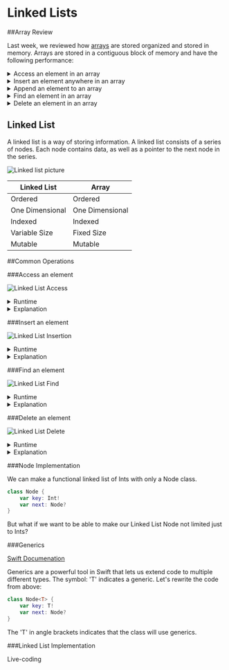 # Linked Lists

##Array Review

Last week, we reviewed how [arrays](/link) are stored organized and stored in memory.  Arrays are stored in a contiguous block of memory and have the following performance:

<details>
	<summary>Access an element in an array</summary>
	O(1)
</details>

<details>
	<summary>Insert an element anywhere in an array</summary>
	O(n)
</details>

<details>
	<summary>Append an element to an array</summary>
	O(1)
</details>

<details>
	<summary>Find an element in an array</summary>
	O(n)
</details>

<details>
	<summary>Delete an element in an array</summary>
	O(n)
</details>


## Linked List

A linked list is a way of storing information.  A linked list consists of a series of nodes.  Each node contains data, as well as a pointer to the next node in the series.

![Linked list picture](https://upload.wikimedia.org/wikipedia/commons/6/6d/Singly-linked-list.svg)

|Linked List| Array |
|---|---|
|Ordered|Ordered|
|One Dimensional|One Dimensional|
|Indexed|Indexed|
|Variable Size|Fixed Size|
|Mutable|Mutable|

##Common Operations

###Access an element

![Linked List Access](https://upload.wikimedia.org/wikipedia/commons/6/6d/Singly-linked-list.svg)

<details>
	<summary>Runtime</summary>
	O(n)
</details>

<details>
	<summary>Explanation</summary>
	In order to access the node at index 4, we need to 	visit every node before it.
</details>	

###Insert an element

![Linked List Insertion](https://upload.wikimedia.org/wikipedia/commons/thumb/4/4b/CPT-LinkedLists-addingnode.svg/474px-CPT-LinkedLists-addingnode.svg.png)


<details>
	<summary>Runtime</summary>
	O(1)
</details>


<details>
	<summary>Explanation</summary>
	We can insert a node in constant time by changing the 	pointer of the previous node to point to the new 	node.
</details>	


###Find an element

![Linked List Find](https://upload.wikimedia.org/wikipedia/commons/6/6d/Singly-linked-list.svg)

<details>
	<summary>Runtime</summary>
	O(n)
</details>


<details>
	<summary>Explanation</summary>
	In order to find an element, we have to look at each 	node in the linked list.
</details>


###Delete an element

![Linked List Delete](https://modernpathshala.com/Images/singly-linked-list/Article/276195620161604035916Delete-Node-In-Linked-List.JPG)


<details>
	<summary>Runtime</summary>
	O(1)
</details>


<details>
	<summary>Explanation</summary>
	We need to change the pointer of a node to the node 	after the node we want to delete.
</details>


###Node Implementation

We can make a functional linked list of Ints with only a Node class.

```swift
class Node {
    var key: Int!
    var next: Node?
}
```

But what if we want to be able to make our Linked List Node not limited just to Ints?

###Generics

[Swift Documenation](https://developer.apple.com/library/content/documentation/Swift/Conceptual/Swift_Programming_Language/Generics.html)

Generics are a powerful tool in Swift that lets us extend code to multiple different types.  The symbol: 'T' indicates a generic.  Let's rewrite the code from above:

```swift
class Node<T> {
	var key: T!
	var next: Node?
}
```

The 'T' in angle brackets indicates that the class will use generics.

###Linked List Implementation

Live-coding
